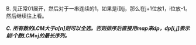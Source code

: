 B. 先正常01展开，然后对于一串连续的1，如果是i到j，那么在j+1位放1，i位放-1。然后继续往上看。

***C. 所有数的LCM大于a[n]则可以全选。否则排序后直接用map来dp，dp[i,j]表示前i个数LCM=j的最长序列。***
